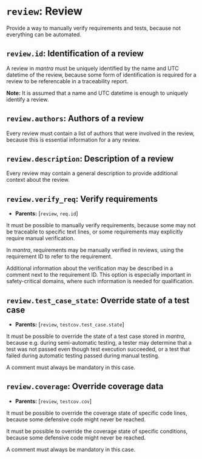 # `review`: Review

Provide a way to manually verify requirements and tests,
because not everything can be automated.

## `review.id`: Identification of a review

A review in *mantra* must be uniquely identified by the name
and UTC datetime of the review, because some form of identification is required for a review to be referencable in a traceability report.

**Note:** It is assumed that a name and UTC datetime is enough to uniquely identify a review.

## `review.authors`: Authors of a review

Every review must contain a list of authors that were involved in the review, because this is essential information for a any review.

## `review.description`: Description of a review

Every review may contain a general description
to provide additional context about the review.

## `review.verify_req`: Verify requirements

- **Parents:** [`review`, `req.id`]

It must be possible to manually verify requirements,
because some may not be traceable to specific text lines,
or some requirements may explicitly require manual verification.

In *mantra*, requirements may be manually verified in reviews,
using the requirement ID to refer to the requirement.

Additional information about the verification may be described
in a comment next to the requirement ID.
This option is especially important in safety-critical domains,
where such information is needed for qualification.

## `review.test_case_state`: Override state of a test case

- **Parents:** [`review`, `testcov.test_case.state`]

It must be possible to override the state of a test case
stored in *mantra*, because e.g. during semi-automatic testing,
a tester may determine that a test was not passed even though
test execution succeeded, or a test that failed during
automatic testing passed during manual testing.

A comment must always be mandatory in this case.

## `review.coverage`: Override coverage data

- **Parents:** [`review`, `testcov.cov`]

It must be possible to override the coverage state of specific code lines,
because some defensive code might never be reached.

It must be possible to override the coverage state of specific
conditions, because some defensive code might never be reached.

A comment must always be mandatory in this case.

